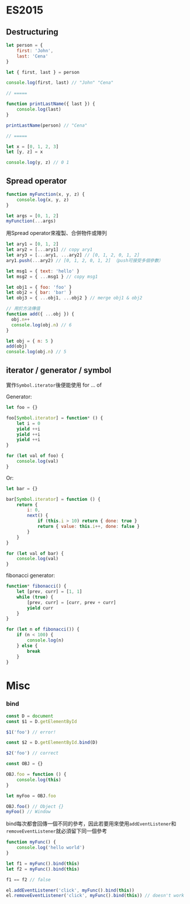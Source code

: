 # ES2015

## Destructuring

```js
let person = {
    first: 'John',
    last: 'Cena'
}

let { first, last } = person

console.log(first, last) // "John" "Cena" 

// =====

function printLastName({ last }) {
    console.log(last)
}

printLastName(person) // "Cena"

// =====

let x = [0, 1, 2, 3]
let [y, z] = x

console.log(y, z) // 0 1

```

## Spread operator

```js
function myFunction(x, y, z) {
    console.log(x, y, z)
}

let args = [0, 1, 2]
myFunction(...args)

```

用Spread operator來複製、合併物件或陣列

```js
let ary1 = [0, 1, 2]
let ary2 = [...ary1] // copy ary1
let ary3 = [...ary1, ...ary2] // [0, 1, 2, 0, 1, 2]
ary1.push(...ary2) // [0, 1, 2, 0, 1, 2] （push可接受多個參數）

let msg1 = { text: 'hello' }
let msg2 = { ...msg1 } // copy msg1

let obj1 = { foo: 'foo' }
let obj2 = { bar: 'bar' }
let obj3 = { ...obj1, ...obj2 } // merge obj1 & obj2

// 用於方法傳值
function add({ ...obj }) {
  obj.n++
  console.log(obj.n) // 6
}

let obj = { n: 5 }
add(obj)
console.log(obj.n) // 5

```

## iterator / generator / symbol

實作`Symbol.iterator`後便能使用 for ... of

Generator: 
```js
let foo = {}

foo[Symbol.iterator] = function* () {
    let i = 0
    yield ++i
    yield ++i
    yield ++i
}

for (let val of foo) {
    console.log(val)
}
```

Or: 
```js
let bar = {}

bar[Symbol.iterator] = function () {
    return {
        i: 0,
        next() {
            if (this.i > 10) return { done: true }
            return { value: this.i++, done: false }
        }
    }
}

for (let val of bar) {
    console.log(val)
}
```

fibonacci generator: 
```js
function* fibonacci() {
    let [prev, curr] = [1, 1]
    while (true) {
        [prev, curr] = [curr, prev + curr]
        yield curr
    }
}

for (let n of fibonacci()) {
    if (n < 100) {
        console.log(n)
    } else {
        break
    }
}
```

# Misc

### bind

```js
const D = document
const $1 = D.getElementById

$1('foo') // error!

const $2 = D.getElementById.bind(D)

$2('foo') // correct
```

```js
const OBJ = {}

OBJ.foo = function () {
    console.log(this)
}

let myFoo = OBJ.foo

OBJ.foo() // Object {}
myFoo() // Window
```

bind每次都會回傳一個不同的參考，因此若要用來使用`addEventListener`和`removeEventListener`就必須留下同一個參考
```js
function myFunc() {
    console.log('hello world')
}

let f1 = myFunc().bind(this)
let f2 = myFunc().bind(this)

f1 == f2 // false

el.addEventListener('click', myFunc().bind(this))
el.removeEventListener('click', myFunc().bind(this)) // doesn't work

```
